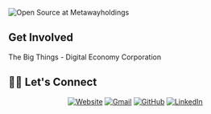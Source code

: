 
![Open Source at Metawayholdings](https://metawayholdings.com/img/logo.svg) 

## Get Involved
The Big Things - Digital Economy Corporation


## 🙋‍♀️ Let's Connect
<p align="center">
  <a href="https://metawayholdings.com/"><img src="https://img.icons8.com/bubbles/50/000000/web.png" alt="Website"/></a>
	<a href="mailto:cto@metawayholdings.com"><img src="https://img.icons8.com/bubbles/50/000000/gmail.png" alt="Gmail"/></a>
	<a href="https://github.com/Metaway-Holdings"><img src="https://img.icons8.com/bubbles/50/000000/github.png" alt="GitHub"/></a>
  <a href="https://www.linkedin.com/company/metawayholdings/"><img src="https://img.icons8.com/bubbles/50/000000/linkedin.png" alt="LinkedIn"/></a>

</p>
